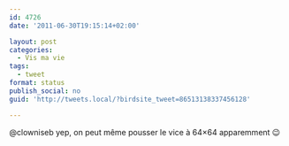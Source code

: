 ```yaml
---
id: 4726
date: '2011-06-30T19:15:14+02:00'

layout: post
categories:
  - Vis ma vie
tags:
  - tweet
format: status
publish_social: no
guid: 'http://tweets.local/?birdsite_tweet=86513138337456128'

---
```


@clowniseb yep, on peut même pousser le vice à 64×64 apparemment 😉